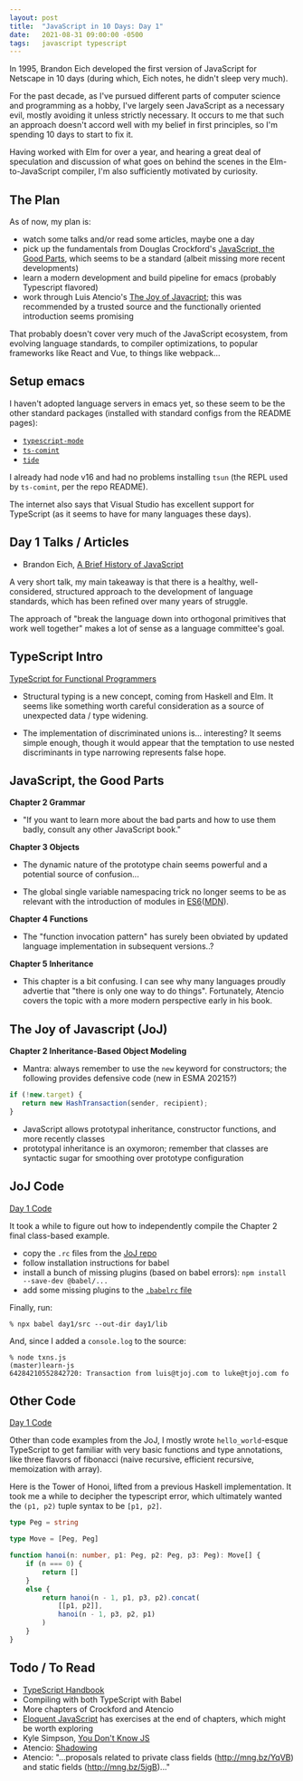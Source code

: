 ```yaml
---
layout: post
title:  "JavaScript in 10 Days: Day 1"
date:   2021-08-31 09:00:00 -0500
tags:   javascript typescript
---
```


In 1995, Brandon Eich developed the first version of JavaScript for Netscape in 10 days (during which, Eich notes, he didn't sleep very much).

For the past decade, as I've pursued different parts of computer science and programming as a hobby, I've largely seen JavaScript as a necessary evil, mostly avoiding it unless strictly necessary. It occurs to me that such an approach doesn't accord well with my belief in first principles, so I'm spending 10 days to start to fix it.

Having worked with Elm for over a year, and hearing a great deal of speculation and discussion of what goes on behind the scenes in the Elm-to-JavaScript compiler, I'm also sufficiently motivated by curiosity.


## The Plan

As of now, my plan is:

- watch some talks and/or read some articles, maybe one a day
- pick up the fundamentals from Douglas Crockford's [JavaScript, the Good Parts](https://www.oreilly.com/library/view/javascript-the-good/9780596517748/), which seems to be a standard (albeit missing more recent developments)
- learn a modern development and build pipeline for emacs (probably Typescript flavored)
- work through Luis Atencio's [The Joy of Javacript](https://www.manning.com/books/the-joy-of-javascript); this was recommended by a trusted source and the functionally oriented introduction seems promising

That probably doesn't cover very much of the JavaScript ecosystem, from evolving language standards, to compiler optimizations, to popular frameworks like React and Vue, to things like webpack... 


## Setup emacs

I haven't adopted language servers in emacs yet, so these seem to be the other standard packages (installed with standard configs from the README pages):

- [`typescript-mode`](https://github.com/emacs-typescript/typescript.el)
- [`ts-comint`](https://github.com/emacs-typescript/ts-comint)
- [`tide`](https://github.com/ananthakumaran/tide/)

I already had node v16 and had no problems installing `tsun` (the REPL used by `ts-comint`, per the repo README).

The internet also says that Visual Studio has excellent support for TypeScript (as it seems to have for many languages these days).


## Day 1 Talks / Articles

- Brandon Eich, [A Brief History of JavaScript](https://www.youtube.com/watch?v=GxouWy-ZE80)

A very short talk, my main takeaway is that there is a healthy, well-considered, structured approach to the development of language standards, which has been refined over many years of struggle.

The approach of "break the language down into orthogonal primitives that work well together" makes a lot of sense as a language committee's goal.



## TypeScript Intro

[TypeScript for Functional Programmers](https://www.typescriptlang.org/docs/handbook/typescript-in-5-minutes-func.html)

- Structural typing is a new concept, coming from Haskell and Elm. It seems like something worth careful consideration as a source of unexpected data / type widening.

- The implementation of discriminated unions is... interesting? It seems simple enough, though it would appear that the temptation to use nested discriminants in type narrowing represents false hope.


## JavaScript, the Good Parts


**Chapter 2 Grammar**

- "If you want to learn more about the bad parts and how to use them badly, consult any other JavaScript book."


**Chapter 3 Objects**

- The dynamic nature of the prototype chain seems powerful and a potential source of confusion...

- The global single variable namespacing trick no longer seems to be as relevant with the introduction of modules in [ES6](https://www.w3schools.com/js/js_es6.asp)([MDN](https://developer.mozilla.org/en-US/docs/Web/JavaScript/Guide/Modules)).


**Chapter 4 Functions**

- The "function invocation pattern" has surely been obviated by updated language implementation in subsequent versions..?

**Chapter 5 Inheritance**

- This chapter is a bit confusing. I can see why many languages proudly advertie that "there is only one way to do things". Fortunately, Atencio covers the topic with a more modern perspective early in his book.


## The Joy of Javascript (JoJ)

**Chapter 2 Inheritance-Based Object Modeling**

- Mantra: always remember to use the `new` keyword for constructors; the following provides defensive code (new in ESMA 20215?)

```javascript
if (!new.target) {
   return new HashTransaction(sender, recipient);
}
```

- JavaScript allows prototypal inheritance, constructor functions, and more recently classes
- prototypal inheritance is an oxymoron; remember that classes are syntactic sugar for smoothing over prototype configuration

## JoJ Code

[Day 1 Code](https://github.com/tkuriyama/learn-js/tree/master/joj/day1/src)

It took a while to figure out how to independently compile the Chapter 2 final class-based example.

- copy the `.rc` files from the [JoJ repo](https://github.com/JoyOfJavaScript?language=javascript)
- follow installation instructions for babel
- install a bunch of missing plugins (based on babel errors): `npm install --save-dev @babel/...`
- add some missing plugins to the [`.babelrc` file](https://github.com/tkuriyama/learn-js/tree/master/joj)

Finally, run: 

```node
% npx babel day1/src --out-dir day1/lib
```

And, since I added a `console.log` to the source:

```node
% node txns.js                                                                                    (master)learn-js
64284210552842720: Transaction from luis@tjoj.com to luke@tjoj.com fo
```

## Other Code

[Day 1 Code](https://github.com/tkuriyama/learn-js/tree/master/snippets/day1)

Other than code examples from the JoJ, I mostly wrote `hello_world`-esque TypeScript to get familiar with very basic functions and type annotations, like three flavors of fibonacci (naive recursive, efficient recursive, memoization with array).

Here is the Tower of Honoi, lifted from a previous Haskell implementation. It took me a while to decipher the typescript error, which ultimately wanted the `(p1, p2)` tuple syntax to be `[p1, p2]`.

```typescript
type Peg = string

type Move = [Peg, Peg]

function hanoi(n: number, p1: Peg, p2: Peg, p3: Peg): Move[] {
    if (n === 0) {
        return []
    }
    else {
        return hanoi(n - 1, p1, p3, p2).concat(
            [[p1, p2]],
            hanoi(n - 1, p3, p2, p1)
        )
    }
}
```


## Todo / To Read

- [TypeScript Handbook](https://www.typescriptlang.org/docs/handbook/intro.html)
- Compiling with both TypeScript with Babel
- More chapters of Crockford and Atencio
- [Eloquent JavaScript](https://eloquentjavascript.net/) has exercises at the end of chapters, which might be worth exploring
- Kyle Simpson, [You Don't Know JS](https://github.com/getify/You-Dont-Know-JS/tree/1st-ed)
- Atencio: [Shadowing](http://mng.bz/OEmR)
- Atencio: "...proposals related to private class fields (http://mng.bz/YqVB) and static fields (http://mng.bz/5jgB)..."
